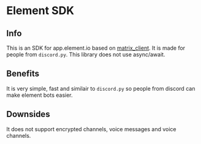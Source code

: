 # Element SDK
## Info
This is an SDK for app.element.io based on [matrix_client](https://github.com/matrix-org/matrix-python-sdk/tree/master). It is made for people from `discord.py`. This library does not use async/await.
## Benefits
It is very simple, fast and similair to `discord.py` so people from discord can make element bots easier.
## Downsides
It does not support encrypted channels, voice messages and voice channels.